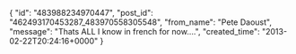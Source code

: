  {
   "id": "483988234970447",
   "post_id": "462493170453287_483970558305548",
   "from_name": "Pete Daoust",
   "message": "Thats ALL I know in french for now....",
   "created_time": "2013-02-22T20:24:16+0000"
 }
